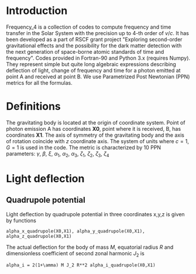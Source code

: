 # Introduction

Frequency_4 is a collection of codes to compute frequency and time transfer in the Solar System with the precision up to 4-th order of $v/c$. It has been developed as a part of RSCF grant project "Exploring second-order gravitational effects and the possibility for the dark matter detection with the next generation of space-borne atomic standards of time and frequency". Codes provided in Fortran-90 and Python 3.x (requires Numpy). They represent simple but quite long algebraic expressions describing deflection of light, change of frequency and time for a photon emitted at point A and received at point B. We use Parametrized Post Newtonian (PPN) metrics for all the formulas.

# Definitions
The gravitating body is located at the origin of coordinate system. Point of photon emission A has coordinates **X0**, point where it is received, B, has coordinates **X1**. The axis of symmetry of the gravitating body and the axis of rotation coincide with $z$ coordinate axis. The system of units where $c=1$, $G=1$ is used in the code. The metric is characterized by 10 PPN parameters: $\gamma$, $\beta$, $\xi$, $\alpha_1$, $\alpha_2$, $\alpha_3$, $\zeta_1$, $\zeta_2$, $\zeta_3$, $\zeta_4$

# Light deflection

## Quadrupole potential
Light deflection by quadrupole potential in three coordinates x,y,z is given by functions
```
alpha_x_quadrupole(X0,X1), alpha_y_quadrupole(X0,X1), alpha_z_quadrupole(X0,X1)
```
The actual deflection for the body of mass $M$, equatorial radius $R$ and dimensionless coefficient of second zonal harmonic $J_2$ is
```
alpha_i = 2(1+\amma) M J_2 R**2 alpha_i_quadrupole(X0,X1)
```

